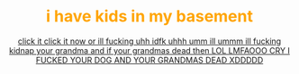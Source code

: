 <center>
<h1 style="color:orange;">i have kids in my basement</h1>
<a href="https://sodaduhking2.github.io">click it click it now or ill fucking uhh idfk uhhh umm ill ummm ill fucking kidnap your grandma and if your grandmas dead then LOL LMFAOOO CRY I FUCKED YOUR DOG AND YOUR GRANDMAS DEAD XDDDDD</a>
</center>
